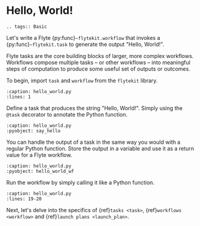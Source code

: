 # Hello, World!

```{eval-rst}
.. tags:: Basic
```

Let's write a Flyte {py:func}`~flytekit.workflow` that invokes a
{py:func}`~flytekit.task` to generate the output "Hello, World!".

Flyte tasks are the core building blocks of larger, more complex workflows.
Workflows compose multiple tasks – or other workflows –
into meaningful steps of computation to produce some useful set of outputs or outcomes.

To begin, import `task` and `workflow` from the `flytekit` library.

```{rli} https://raw.githubusercontent.com/flyteorg/flytesnacks/master/example_code/basics/basics/hello_world.py
:caption: hello_world.py
:lines: 1
```

Define a task that produces the string "Hello, World!".
Simply using the `@task` decorator to annotate the Python function.

```{rli} https://raw.githubusercontent.com/flyteorg/flytesnacks/master/example_code/basics/basics/hello_world.py
:caption: hello_world.py
:pyobject: say_hello
```

You can handle the output of a task in the same way you would with a regular Python function.
Store the output in a variable and use it as a return value for a Flyte workflow.

```{rli} https://raw.githubusercontent.com/flyteorg/flytesnacks/master/example_code/basics/basics/hello_world.py
:caption: hello_world.py
:pyobject: hello_world_wf
```

Run the workflow by simply calling it like a Python function.

```{rli} https://raw.githubusercontent.com/flyteorg/flytesnacks/master/example_code/basics/basics/hello_world.py
:caption: hello_world.py
:lines: 19-20
```

Next, let's delve into the specifics of {ref}`tasks <task>`,
{ref}`workflows <workflow>` and {ref}`launch plans <launch_plan>`.
